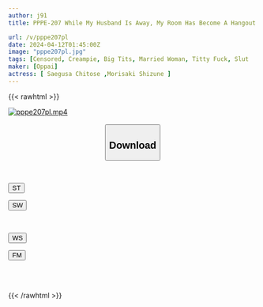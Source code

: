 ```yaml
---
author: j91
title: PPPE-207 While My Husband Is Away, My Room Has Become A Hangout Spot... Huge Breasted Married Women With Big Areolas Can't Stop Having Lustful Adulterous Sex With A Carnal Titty Fuck Compression Press Reverse 3P Hold! ! Chitose Yuuki Shizune Morisaki

url: /v/pppe207pl
date: 2024-04-12T01:45:00Z
image: "pppe207pl.jpg"
tags: [Censored, Creampie, Big Tits, Married Woman, Titty Fuck, Slut	]
maker: [Oppai]
actress: [ Saegusa Chitose ,Morisaki Shizune ]
---
```



{{< rawhtml >}}

<div class="video" data-videoid="y8X9v1zkR6U1r8Z">
    <a href="javascript:;">
        <img src="/v/pppe207pl/pppe207pl.jpg" width="WIDTH" height="HEIGHT" alt="pppe207pl.mp4" loading="lazy">
    </a>
</div>

<script type="text/javascript" src="https://j91.asia/asset/on-demand-st.js"></script>

<br>
  <link rel="stylesheet" href="https://j91.asia/asset/bs5.css">
  
  <center>
  <button class="btn btn-primary" type="button" data-bs-toggle="collapse" data-bs-target=".multi-collapse" aria-expanded="false" aria-controls="multiCollapseExample1 multiCollapseExample2"><h2>Download</h2></button></center>
</p>
<div class="row">
  <div class="col">
    <div class="collapse multi-collapse" id="multiCollapseExample1">
      <div class="card card-body">
	      	      <br>
<div class="buttons">  
<p><a href="https://streamtape.to/v/y8X9v1zkR6U1r8Z" target="_blank"><button class="btn-hover color-3"><i class="fa fa-download"></i> ST</button></a></p>
<p><a href="https://asnwish.com/oc2b53hiul6f" target="_blank"><button class="btn-hover color-2"><i class="fa fa-download"></i> SW</button></a></p></div>
    </div>
  </div>
</div>
  <div class="col">
    <div class="collapse multi-collapse" id="multiCollapseExample2">
      <div class="card card-body">
	      <br>
<div class="buttons">
<p><a href="javascript:;"><button class="btn-hover color-9"><i class="fa fa-download"></i> WS</button></a></p>
<p><a href="javascript:;"><button class="btn-hover color-8"><i class="fa fa-download"></i> FM</button></a></p></div>
<br><br>
      </div>
    </div>
  </div>
</div>

{{< /rawhtml >}}